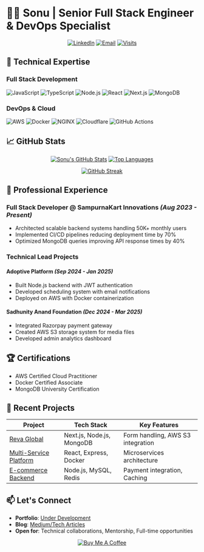 # 👨‍💻 Sonu | Senior Full Stack Engineer & DevOps Specialist

<div align="center">
  
[![LinkedIn](https://img.shields.io/badge/LinkedIn-Connect-blue?style=flat-square&logo=linkedin)](https://www.linkedin.com/in/sonu-0a1272367)
[![Email](https://img.shields.io/badge/Email-Contact-red?style=flat-square&logo=gmail)](mailto:sonusonu60019@gmail.com)
[![Visits](https://komarev.com/ghpvc/?username=Solo-Player-Kirito&label=Profile%20Views&color=0e75b6&style=flat-square)](https://github.com/Solo-Player-Kirito)

</div>

## 🚀 Technical Expertise

### **Full Stack Development**
![JavaScript](https://img.shields.io/badge/-JavaScript-F7DF1E?logo=javascript&logoColor=black)
![TypeScript](https://img.shields.io/badge/-TypeScript-3178C6?logo=typescript&logoColor=white)
![Node.js](https://img.shields.io/badge/-Node.js-339933?logo=nodedotjs&logoColor=white)
![React](https://img.shields.io/badge/-React-61DAFB?logo=react&logoColor=black)
![Next.js](https://img.shields.io/badge/-Next.js-000000?logo=nextdotjs&logoColor=white)
![MongoDB](https://img.shields.io/badge/-MongoDB-47A248?logo=mongodb&logoColor=white)

### **DevOps & Cloud**
![AWS](https://img.shields.io/badge/-AWS-232F3E?logo=amazonaws&logoColor=white)
![Docker](https://img.shields.io/badge/-Docker-2496ED?logo=docker&logoColor=white)
![NGINX](https://img.shields.io/badge/-NGINX-009639?logo=nginx&logoColor=white)
![Cloudflare](https://img.shields.io/badge/-Cloudflare-F38020?logo=cloudflare&logoColor=white)
![GitHub Actions](https://img.shields.io/badge/-GitHub_Actions-2088FF?logo=githubactions&logoColor=white)

## 📈 GitHub Stats

<div align="center">
  
[![Sonu's GitHub Stats](https://github-readme-stats.vercel.app/api?username=Solo-Player-Kirito&show_icons=true&theme=radical&hide_border=true&include_all_commits=true)](https://github.com/Solo-Player-Kirito)
[![Top Languages](https://github-readme-stats.vercel.app/api/top-langs/?username=Solo-Player-Kirito&layout=compact&theme=radical&hide_border=true)](https://github.com/Solo-Player-Kirito)

[![GitHub Streak](https://streak-stats.demolab.com?user=Solo-Player-Kirito&theme=radical&hide_border=true)](https://git.io/streak-stats)

</div>

## 💼 Professional Experience

### **Full Stack Developer @ SampurnaKart Innovations** *(Aug 2023 - Present)*
- Architected scalable backend systems handling 50K+ monthly users
- Implemented CI/CD pipelines reducing deployment time by 70%
- Optimized MongoDB queries improving API response times by 40%

### **Technical Lead Projects**
#### **Adoptive Platform** *(Sep 2024 - Jan 2025)*
- Built Node.js backend with JWT authentication
- Developed scheduling system with email notifications
- Deployed on AWS with Docker containerization

#### **Sadhunity Anand Foundation** *(Dec 2024 - Mar 2025)*
- Integrated Razorpay payment gateway
- Created AWS S3 storage system for media files
- Developed admin analytics dashboard

## 🏆 Certifications
- AWS Certified Cloud Practitioner
- Docker Certified Associate
- MongoDB University Certification

## 🔧 Recent Projects

| Project | Tech Stack | Key Features |
|---------|------------|--------------|
| [Reva Global](https://revaglobal.in) | Next.js, Node.js, MongoDB | Form handling, AWS S3 integration |
| [Multi-Service Platform](https://github.com/Solo-Player-Kirito) | React, Express, Docker | Microservices architecture |
| [E-commerce Backend](https://github.com/Solo-Player-Kirito) | Node.js, MySQL, Redis | Payment integration, Caching |

## 📫 Let's Connect
- **Portfolio**: [Under Development]()
- **Blog**: [Medium/Tech Articles]()
- **Open for**: Technical collaborations, Mentorship, Full-time opportunities

<div align="center">
  
[![Buy Me A Coffee](https://img.shields.io/badge/Buy_Me_A_Coffee-FFDD00?style=for-the-badge&logo=buy-me-a-coffee&logoColor=black)](https://buymeacoffee.com/yourprofile)

</div>
